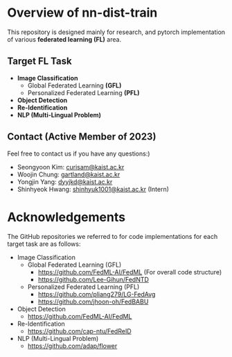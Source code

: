 
# Overview of nn-dist-train 

This repository is designed mainly for research, and pytorch implementation of various **federated learning (FL)** area.

## Target FL Task 
- **Image Classification**
	- Global Federated Learning **(GFL)**
	- Personalized Federated Learning **(PFL)**
- **Object Detection**
- **Re-Identification**
- **NLP (Multi-Lingual Problem)**

## Contact (Active Member of 2023)
Feel free to contact us if you have any questions:)

- Seongyoon Kim: curisam@kaist.ac.kr
- Woojin Chung: gartland@kaist.ac.kr
- Yongjin Yang: dyyjkd@kaist.ac.kr
- Shinhyeok Hwang: shinhyuk1001@kaist.ac.kr (Intern)


# Acknowledgements

The GitHub repositories we referred to for code implementations for each target task are as follows:


- Image Classification
	- Global Federated Learning (GFL)
		- https://github.com/FedML-AI/FedML (For overall code structure)
		- https://github.com/Lee-Gihun/FedNTD
	- Personalized Federated Learning (PFL)
		- https://github.com/pliang279/LG-FedAvg 
		-  https://github.com/jhoon-oh/FedBABU
- Object Detection
	- https://github.com/FedML-AI/FedML
- Re-Identification
	- https://github.com/cap-ntu/FedReID
- NLP (Multi-Lingual Problem)
	- https://github.com/adap/flower